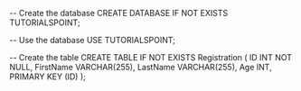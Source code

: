 -- Create the database
CREATE DATABASE IF NOT EXISTS TUTORIALSPOINT;

-- Use the database
USE TUTORIALSPOINT;

-- Create the table
CREATE TABLE IF NOT EXISTS Registration (
    ID INT NOT NULL,
    FirstName VARCHAR(255),
    LastName VARCHAR(255),
    Age INT,
    PRIMARY KEY (ID)
);
